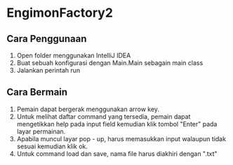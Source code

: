 # EngimonFactory2

## Cara Penggunaan

1. Open folder menggunakan IntelliJ IDEA
2. Buat sebuah konfigurasi dengan Main.Main sebagain main class
3. Jalankan perintah run

## Cara Bermain

1. Pemain dapat bergerak menggunakan arrow key.
2. Untuk melihat daftar command yang tersedia, pemain dapat mengetikkan help pada input field kemudian klik tombol "Enter" pada layar permainan.
3. Apabila muncul layar pop - up, harus memasukkan input walaupun tidak sesuai kemudian klik ok.
4. Untuk command load dan save, nama file harus diakhiri dengan ".txt"
